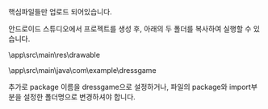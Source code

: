 핵심파일들만 업로드 되어있습니다.

안드로이드 스튜디오에서 프로젝트를 생성 후, 아래의 두 폴더를 복사하여 실행할 수 있습니다.

\app\src\main\res\drawable

\app\src\main\java\com\example\dressgame

추가로 package 이름을 dressgame으로 설정하거나, 파일의 package와 import부분을 설정한 폴더명으로 변경하셔야 합니다.
